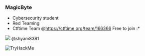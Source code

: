 ### MagicByte
- Cybersecurity student
- Red Teaming
- Ctftime Team @https://ctftime.org/team/166366 Free to join :*

 <img src="https://img.shields.io/badge/Instagram-E4405F?style=for-the-badge&logo=instagram&logoColor=white"/> @shyam8381

 <img src="https://tryhackme-badges.s3.amazonaws.com/shyamganesh.png" alt="TryHackMe">             
 

